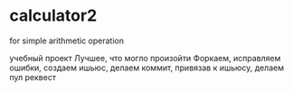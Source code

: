 # calculator2
for simple arithmetic operation

учебный проект
Лучшее, что могло произойти
Форкаем, исправляем ошибки, создаем ишьюс, делаем коммит, привязав к ишьюсу, делаем пул реквест